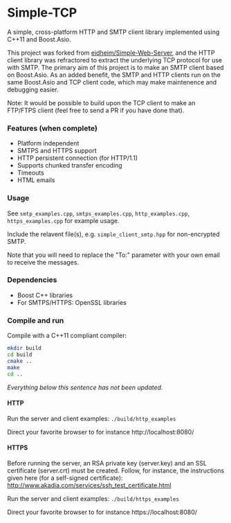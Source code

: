 Simple-TCP
=================

A simple, cross-platform HTTP and SMTP client library implemented using C++11 and Boost.Asio.

This project was forked from [eidheim/Simple-Web-Server](https://github.com/eidheim/Simple-Web-Server), and the HTTP client library was refractored to extract the underlying TCP protocol for use with SMTP.  The primary aim of this project is to make an SMTP client based on Boost.Asio.  As an added benefit, the SMTP and HTTP clients run on the same Boost.Asio and TCP client code, which may make maintenence and debugging easier.

Note: It would be possible to build upon the TCP client to make an FTP/FTPS client (feel free to send a PR if you have done that).

### Features (when complete)

* Platform independent
* SMTPS and HTTPS support
* HTTP persistent connection (for HTTP/1.1)
* Supports chunked transfer encoding
* Timeouts
* HTML emails

### Usage

See `smtp_examples.cpp`, `smtps_examples.cpp`, `http_examples.cpp`, `https_examples.cpp` for example usage.

Include the relavent file(s), e.g. `simple_client_smtp.hpp` for non-encrypted SMTP.

Note that you will need to replace the "To:" parameter with your own email to receive the messages.

### Dependencies

* Boost C++ libraries
* For SMTPS/HTTPS: OpenSSL libraries 

### Compile and run

Compile with a C++11 compliant compiler:
```sh
mkdir build
cd build
cmake ..
make
cd ..
```

*Everything below this sentence has not been updated.*

#### HTTP

Run the server and client examples: `./build/http_examples`

Direct your favorite browser to for instance http://localhost:8080/

#### HTTPS

Before running the server, an RSA private key (server.key) and an SSL certificate (server.crt) must be created. Follow, for instance, the instructions given here (for a self-signed certificate): http://www.akadia.com/services/ssh_test_certificate.html

Run the server and client examples: `./build/https_examples`

Direct your favorite browser to for instance https://localhost:8080/

